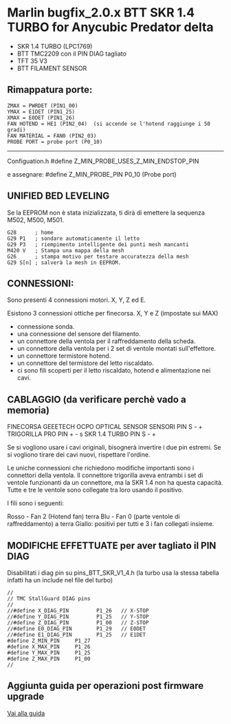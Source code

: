 # Marlin bugfix_2.0.x BTT SKR 1.4 TURBO for Anycubic Predator delta

* SKR 1.4 TURBO (LPC1769)
* BTT TMC2209 con il PIN DIAG tagliato
* TFT 35 V3
* BTT FILAMENT SENSOR


## Rimappatura porte:

```
ZMAX = PWRDET (PIN1_00)
YMAX = E1DET (PIN1_25)
XMAX = E0DET (PIN1_26)
FAN HOTEND = HE1 (PIN2_04)  (si accende se l'hotend raggiunge i 50 gradi)
FAN MATERIAL = FAN0 (PIN2_03)
PROBE PORT = probe port (P0_10)
```

---
Configuation.h
#define Z_MIN_PROBE_USES_Z_MIN_ENDSTOP_PIN

e assegnare:
#define Z_MIN_PROBE_PIN P0_10 (Probe port)



## UNIFIED BED LEVELING
Se la EEPROM non è stata inizializzata, ti dirà di emettere la sequenza M502, M500, M501.
```
G28      ; home
G29 P1   ; sondare automaticamente il letto
G29 P3   ; riempimento intelligente dei punti mesh mancanti
M420 V   ; Stampa una mappa della mesh
G26      ; stampa motivo per testare accuratezza della mesh
G29 S[n] ; salverà la mesh in EEPROM.
```

## CONNESSIONI:

Sono presenti 4 connessioni motori. X, Y, Z ed E.

Esistono 3 connessioni ottiche per finecorsa. X, Y e Z (impostate sui MAX)

- connessione sonda.
- una connessione del sensore del filamento.
- un connettore della ventola per il raffreddamento della scheda.
- un connettore della ventola per i 2 set di ventole montati sull'effettore.
- un connettore termistore hotend.
- un connettore del termistore del letto riscaldato.
- ci sono fili scoperti per il letto riscaldato, hotend e alimentazione nei cavi.



## CABLAGGIO (da verificare perchè vado a memoria)

FINECORSA GEEETECH OCPO OPTICAL SENSOR
SENSORI        PIN S - +
TRIGORILLA PRO PIN + - s
SKR 1.4 TURBO  PIN S - +

Se si vogliono usare i cavi originali, bisognerà invertire i due pin estremi.
Se si vogliono tirare dei cavi nuovi, rispettare l'ordine.

Le uniche connessioni che richiedono modifiche importanti sono i connettori della ventola. Il connettore trigorilla aveva entrambi i set di ventole funzionanti da un connettore, ma la SKR 1.4 non ha questa capacità. Tutte e tre le ventole sono collegate tra loro usando il positivo.

I fili sono i seguenti:

Rosso - Fan 2 (Hotend fan) terra
Blu - Fan 0 (parte ventole di raffreddamento) a terra
Giallo: positivi per tutti e 3 i fan collegati insieme.

## MODIFICHE EFFETTUATE per aver tagliato il PIN DIAG 

Disabilitati i diag pin su pins_BTT_SKR_V1_4.h (la turbo usa la stessa tabella infatti ha un include nel file del turbo) 
```
//
// TMC StallGuard DIAG pins
//
//#define X_DIAG_PIN         P1_26   // X-STOP
//#define Y_DIAG_PIN         P1_25   // Y-STOP
//#define Z_DIAG_PIN         P1_00   // Z-STOP
//#define E0_DIAG_PIN        P1_29   // E0DET
//#define E1_DIAG_PIN        P1_25   // E1DET
#define Z_MIN_PIN     P1_27
#define X_MAX_PIN     P1_26
#define Y_MAX_PIN     P1_25
#define Z_MAX_PIN     P1_00
//
```

## Aggiunta guida per operazioni post firmware upgrade


[Vai alla guida](https://github.com/lele344/Predator/blob/master/after_firmware_update.md)

